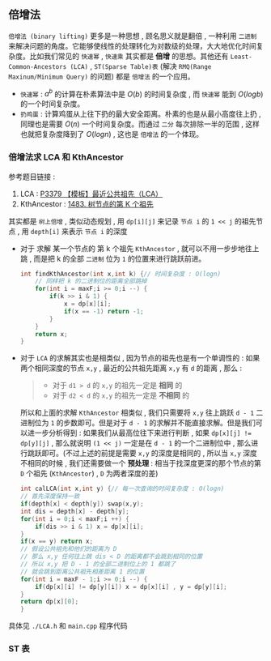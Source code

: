 #

## 倍增法

`倍增法 (binary lifting)` 更多是一种思想 , 顾名思义就是翻倍 , 一种利用 `二进制` 来解决问题的角度。它能够使线性的处理转化为对数级的处理，大大地优化时间复杂度。比如我们常见的 `快速幂` , `快速乘` 其实都是 **倍增** 的思想。其他还有 `Least-Common-Ancestors (LCA)` , `ST(Sparse Table)表` (解决 `RMQ(Range Maxinum/Minimum Query)` 的问题) 都是 `倍增法` 的一个应用。

- `快速幂` : $a^b$ 的计算在朴素算法中是 $O(b)$ 的时间复杂度 , 而 `快速幂` 能到 $O(logb)$ 的一个时间复杂度。
- `扔鸡蛋` : 计算鸡蛋从上往下扔的最大安全距离。朴素的也是从最小高度往上扔 , 同理也是需要 $O(n)$ 一个时间复杂度。而通过 `二分` 每次排除一半的范围 , 这样也就把复杂度降到了 $O(logn)$ , 这也是 `倍增法` 的一个体现。

### 倍增法求 LCA 和 KthAncestor

参考题目链接 :

1. LCA : [P3379 【模板】最近公共祖先（LCA）](https://www.luogu.com.cn/problem/P3379)
2. KthAncestor : [1483. 树节点的第 K 个祖先](https://leetcode-cn.com/problems/kth-ancestor-of-a-tree-node/)

其实都是 `树上倍增` , 类似动态规划 , 用 `dp[i][j]` 来记录 `节点 i` 的 `1 << j` 的祖先节点 , 用 `depth[i]` 来表示 `节点 i` 的深度

- 对于 求解 某一个节点的 第 k 个祖先 `KthAncestor` , 就可以不用一步步地往上跳 , 而是把 k 的全部 `二进制` 位为 `1` 的位置来进行跳跃前进。

    ```cpp
    int findKthAncestor(int x,int k) {// 时间复杂度 : O(logn)
        // 同样把 k 的二进制位的距离全部跳掉
        for(int i = maxF;i >= 0;i --) {
            if(k >> i & 1) {
                x = dp[x][i];
                if(x == -1) return -1;
            }
        }
        return x;
    }
    ```

- 对于 `LCA` 的求解其实也是相类似 , 因为节点的祖先也是有一个单调性的 : 如果两个相同深度的节点 `x,y` , 最近的公共祖先距离 `x,y` 有 `d` 的距离 , 那么 :

  > - 对于 `d1 > d` 的 `x,y` 的祖先一定是 **相同** 的
  > - 对于 `d2 < d` 的 `x,y` 的祖先一定是 **不相同** 的

    所以和上面的求解 `KthAncestor` 相类似 , 我们只需要将 `x,y` 往上跳跃 `d - 1` 二进制位为 `1` 的步数即可。但是对于 `d - 1` 的求解并不能直接求解。但是我们可以进一步分析得到 : 如果我们从最高位往下来进行判断 , 如果 `dp[x][j] != dp[y][j]` , 那么就说明 `(1 << j)` 一定是在 `d - 1` 的一个二进制位中 , 那么进行跳跃即可。(不过上述的前提是需要 `x,y` 的深度是相同的 , 所以当 `x,y` 深度不相同的时候 , 我们还需要做一个 **预处理** : 相当于找深度更深的那个节点的第 `D` 个祖先 (`KthAncestor`) , `D` 为两者深度的差)

    ```cpp
    int calLCA(int x,int y) {// 每一次查询的时间复杂度 : O(logn)
    // 首先深度保持一致
    if(depth[x] < depth[y]) swap(x,y);
    int dis = depth[x] - depth[y];
    for(int i = 0;i < maxF;i ++) {
        if(dis >> i & 1) x = dp[x][i];
    }
    if(x == y) return x;
    // 假设公共祖先和他们的距离为 D
    // 那么 x,y 任何往上跳 dis < D 的距离都不会跳到相同的位置
    // 所以 x,y 把 D - 1 的全部二进制位上的 1 都跳了
    // 就会跳到距离公共祖先相差距离 1 的位置
    for(int i = maxF - 1;i >= 0;i --) {
        if(dp[x][i] != dp[y][i]) x = dp[x][i] , y = dp[y][i];
    }
    return dp[x][0];
    }
    ```

具体见 `./LCA.h` 和 `main.cpp` 程序代码

### ST 表
